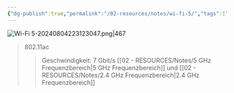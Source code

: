 ```yaml
---
{"dg-publish":true,"permalink":"/02-resources/notes/wi-fi-5/","tags":["netzwerk/wifi"]}
---
```


![Wi-Fi 5-20240804223123047.png|467](/img/user/02%20-%20RESOURCES/Files/Wi-Fi%205-20240804223123047.png)
>802.11ac
>>Geschwindigkeit: 7 Gbit/s
>>[[02 - RESOURCES/Notes/5 GHz Frequenzbereich\|5 GHz Frequenzbereich]] und [[02 - RESOURCES/Notes/2.4 GHz Frequenzbereich\|2.4 GHz Frequenzbereich]]